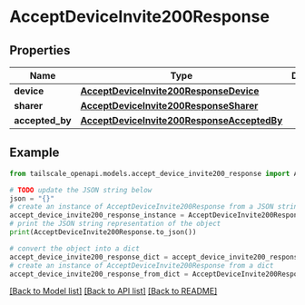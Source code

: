 # AcceptDeviceInvite200Response


## Properties

Name | Type | Description | Notes
------------ | ------------- | ------------- | -------------
**device** | [**AcceptDeviceInvite200ResponseDevice**](AcceptDeviceInvite200ResponseDevice.md) |  | [optional] 
**sharer** | [**AcceptDeviceInvite200ResponseSharer**](AcceptDeviceInvite200ResponseSharer.md) |  | [optional] 
**accepted_by** | [**AcceptDeviceInvite200ResponseAcceptedBy**](AcceptDeviceInvite200ResponseAcceptedBy.md) |  | [optional] 

## Example

```python
from tailscale_openapi.models.accept_device_invite200_response import AcceptDeviceInvite200Response

# TODO update the JSON string below
json = "{}"
# create an instance of AcceptDeviceInvite200Response from a JSON string
accept_device_invite200_response_instance = AcceptDeviceInvite200Response.from_json(json)
# print the JSON string representation of the object
print(AcceptDeviceInvite200Response.to_json())

# convert the object into a dict
accept_device_invite200_response_dict = accept_device_invite200_response_instance.to_dict()
# create an instance of AcceptDeviceInvite200Response from a dict
accept_device_invite200_response_from_dict = AcceptDeviceInvite200Response.from_dict(accept_device_invite200_response_dict)
```
[[Back to Model list]](../README.md#documentation-for-models) [[Back to API list]](../README.md#documentation-for-api-endpoints) [[Back to README]](../README.md)


